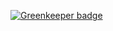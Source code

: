 

[![Greenkeeper badge](https://badges.greenkeeper.io/gsingh737/SocialNetwork.svg)](https://greenkeeper.io/)